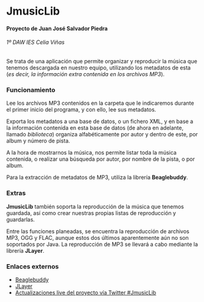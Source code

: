 # JmusicLib

#### Proyecto de Juan José Salvador Piedra
###### 1º DAW IES Celia Viñas

Se trata de una aplicación que permite organizar y reproducir la música que tenemos descargada en nuestro equipo, utilizando los metadatos de esta (*es decir, la información extra contenida en los archivos MP3*).

### Funcionamiento
Lee los archivos MP3 contenidos en la carpeta que le indicaremos durante el primer inicio del programa, y con ello, lee sus metadatos.

Exporta los metadatos a una base de datos, o un fichero XML, y en base a la información contenida en esta base de datos (de ahora en adelante, llamado *biblioteca*) organiza alfabéticamente por autor y dentro de este, por album y número de pista.

A la hora de mostrarnos la música, nos permite listar toda la música contenida, o realizar una búsqueda por autor, por nombre de la pista, o por album.

Para la extracción de metadatos de MP3, utiliza la librería **Beaglebuddy**.

### Extras
**JmusicLib** también soporta la reproducción de la música que tenemos guardada, así como crear nuestras propias listas de reproducción y guardarlas.

Entre las funciones planeadas, se encuentra la reproducción de archivos MP3, OGG y FLAC, aunque estos dos últimos aparentemente aún no son soportados por Java. La reproducción de MP3 se llevará a cabo mediante la librería **JLayer**.

### Enlaces externos
* [Beaglebuddy](http://www.beaglebuddy.com/)
* [JLayer](http://www.javazoom.net/javalayer/javalayer.html)
* [Actualizaciones live del proyecto vía Twitter #JmusicLib](https://twitter.com/search?f=realtime&q=%23JmusicLib)
